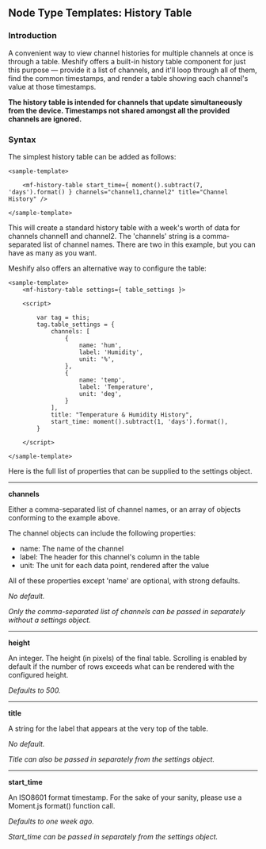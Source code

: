 ## Node Type Templates: History Table

### Introduction

A convenient way to view channel histories for multiple channels at once is through a table. Meshify offers a built-in history table component for just this purpose — provide it a list of channels, and it'll loop through all of them, find the common timestamps, and render a table showing each channel's value at those timestamps. 

**The history table is intended for channels that update simultaneously from the device. Timestamps not shared amongst all the provided channels are ignored.**

### Syntax

The simplest history table can be added as follows:

```
<sample-template>

	<mf-history-table start_time={ moment().subtract(7, 'days').format() } channels="channel1,channel2" title="Channel History" />

</sample-template>

```

This will create a standard history table with a week's worth of data for channels channel1 and channel2. The 'channels' string is a comma-separated list of channel names. There are two in this example, but you can have as many as you want.

Meshify also offers an alternative way to configure the table:

```
<sample-template>
	<mf-history-table settings={ table_settings }>

	<script>

		var tag = this;
		tag.table_settings = {
			channels: [
				{
					name: 'hum',
					label: 'Humidity',
					unit: '%',
				},
				{
					name: 'temp',
					label: 'Temperature',
					unit: 'deg',
				}
			],
			title: "Temperature & Humidity History",
			start_time: moment().subtract(1, 'days').format(),
		}

	</script>

</sample-template>

```

Here is the full list of properties that can be supplied to the settings object.

---

**channels**

Either a comma-separated list of channel names, or an array of objects conforming to the example above.

The channel objects can include the following properties:

- name: The name of the channel
- label: The header for this channel's column in the table
- unit: The unit for each data point, rendered after the value

All of these properties except 'name' are optional, with strong defaults.

*No default.*

*Only the comma-separated list of channels can be passed in separately without a settings object.*

---

**height**

An integer. The height (in pixels) of the final table. Scrolling is enabled by default if the number of rows exceeds what can be rendered with the configured height.

*Defaults to 500.*

---

**title**

A string for the label that appears at the very top of the table.

*No default.*

*Title can also be passed in separately from the settings object.*

---

**start_time**

An ISO8601 format timestamp. For the sake of your sanity, please use a Moment.js format() function call.

*Defaults to one week ago.*

*Start_time can be passed in separately from the settings object.*
